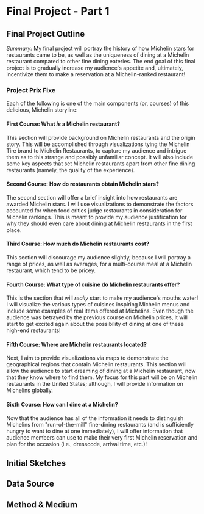 # Final Project - Part 1
## Final Project Outline
*Summary:* My final project will portray the history of how Michelin stars for restaurants came to be, as well as the uniqueness of dining at a Michelin restaurant compared to other fine dining eateries. The end goal of this final project is to gradually increase my audience's appetite and, ultimately, incentivize them to make a reservation at a Michelin-ranked restaurant!
### Project Prix Fixe
Each of the following is one of the main components (or, courses) of this delicious, Michelin storyline:
#### First Course: What *is* a Michelin restaurant?
This section will provide background on Michelin restaurants and the origin story. This will be accomplished through visualizations tying the Michelin Tire brand to Michelin Restaurants, to capture my audience and intrigue them as to this strange and possibly unfamiliar concept. It will also include some key aspects that set Michelin restaurants apart from other fine dining restaurants (namely, the quality of the experience).
#### Second Course: How do restaurants obtain Michelin stars?
The second section will offer a brief insight into how restaurants are awarded Michelin stars. I will use visualizations to demonstrate the factors accounted for when food critics judge restaurants in consideration for Michelin rankings. This is meant to provide my audience justification for why they should even care about dining at Michelin restaurants in the first place.
#### Third Course: How much do Michelin restaurants cost?
This section will discourage my audience slightly, because I will portray a range of prices, as well as averages, for a multi-course meal at a Michelin restaurant, which tend to be pricey.
#### Fourth Course: What type of cuisine do Michelin restaurants offer?
This is the section that will *really* start to make my audience's mouths water! I will visualize the various types of cuisines inspiring Michelin menus and include some examples of real items offered at Michelins. Even though the audience was betrayed by the previous course on Michelin prices, it will start to get excited again about the possibility of dining at one of these high-end restaurants!
#### Fifth Course: Where are Michelin restaurants located?
Next, I aim to provide visualizations via maps to demonstrate the geographical regions that contain Michelin restaurants. This section will allow the audience to start dreaming of dining at a Michelin restaurant, now that they know where to find them. My focus for this part will be on Michelin restaurants in the United States; although, I will provide information on Michelins globally.
#### Sixth Course: How can I dine at a Michelin?
Now that the audience has all of the information it needs to distinguish Michelins from "run-of-the-mill" fine-dining restaurants (and is sufficiently hungry to want to dine at one immediately), I will offer information that audience members can use to make their very first Michelin reservation and plan for the occasion (i.e., dresscode, arrival time, etc.)!
## Initial Sketches
## Data Source
## Method & Medium
